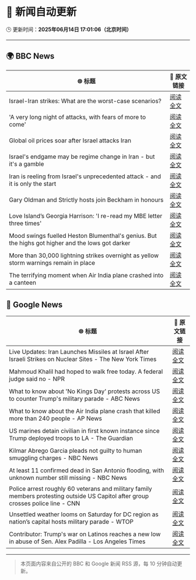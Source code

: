 # 🧠 新闻自动更新

🕒 更新时间：**2025年06月14日 17:01:06（北京时间）**

---

## 🌍 BBC News

| 🌐 标题 | 🔗 原文链接 |
|--------|-------------|
| Israel-Iran strikes: What are the worst-case scenarios? | [阅读全文](https://www.bbc.com/news/articles/c74n23y1x48o) |
| 'A very long night of attacks, with fears of more to come' | [阅读全文](https://www.bbc.com/news/videos/c3rpg2qj377o) |
| Global oil prices soar after Israel attacks Iran | [阅读全文](https://www.bbc.com/news/articles/cn4qe4w1n2go) |
| Israel's endgame may be regime change in Iran - but it's a gamble | [阅读全文](https://www.bbc.com/news/articles/c79e233j2gro) |
| Iran is reeling from Israel's unprecedented attack - and it is only the start | [阅读全文](https://www.bbc.com/news/articles/cvg72ny4xeyo) |
| Gary Oldman and Strictly hosts join Beckham in honours | [阅读全文](https://www.bbc.com/news/articles/cly30wpz01po) |
| Love Island’s Georgia Harrison: 'I re-read my MBE letter three times' | [阅读全文](https://www.bbc.com/news/articles/ce80rk0yw7jo) |
| Mood swings fuelled Heston Blumenthal's genius. But the highs got higher and the lows got darker | [阅读全文](https://www.bbc.com/news/articles/cy5e6l06rlvo) |
| More than 30,000 lightning strikes overnight as yellow storm warnings remain in place | [阅读全文](https://www.bbc.com/news/articles/c93lrqk60geo) |
| The terrifying moment when Air India plane crashed into a canteen | [阅读全文](https://www.bbc.com/news/articles/cz0dkrz1kneo) |

## 📰 Google News

| 🌐 标题 | 🔗 原文链接 |
|--------|-------------|
| Live Updates: Iran Launches Missiles at Israel After Israeli Strikes on Nuclear Sites - The New York Times | [阅读全文](https://news.google.com/rss/articles/CBMib0FVX3lxTE4zQ01LWndqNERSekJyMGZ0c2JENzNOa2JiYm4xWmFmM2g4YVBPQTB3TThTZ1haaENzY3pXbmM1czFHbHUzRlR5MDFZeklDbURsdzNDMUdENV91SEw4NjhqaUZVVHpxSTVUbHFPNHFCSQ?oc=5) |
| Mahmoud Khalil had hoped to walk free today. A federal judge said no - NPR | [阅读全文](https://news.google.com/rss/articles/CBMisAFBVV95cUxNMWdxZi01Y2E1ZVB3UUNRVm55TVY3THVDVmNMeDRSbWlsWFFDQ01uQ2txQS1iMkNLTUFoblp1eHNsaHVpeExYOEtCeXBxY3NlZVhGYUhxU0RVXzdBSjFsZzF2U2RzRGFkVjBROGlsb1ltRm9MV0xJZ2Y2bzd2RV9tZGgtbHI1SklGSEpJa05aVFJwSVFZdFJWWnBpQkR1eWpRem51X1BuNFgxRzFSeUNhdg?oc=5) |
| What to know about 'No Kings Day' protests across US to counter Trump's military parade - ABC News | [阅读全文](https://news.google.com/rss/articles/CBMipgFBVV95cUxQdzRkTE1NR3BJd25qTFhHZlZZX2hDdHpjNzF4a01lVTZMUElhVkNkVzBXRW52ZExPQ1dobl9yYXM5elQxMmZtU0EzUlVxdFFyRnNZQnlua1J2b1A0bFp4M3pBYWFzdEp5VlNOZ1lyRUtlRkNqdERfSURTUEhjSGEta0x3X0lSZHI3VHl6TnRtYVpJOVVfeG5uZ3g2VExtYkJPOWdCbTl30gGrAUFVX3lxTE9ZZjhMTnVvSEVvSlBqUEtfQlJuazgxNmViRWNkTzVFWGZLN3ZYRnhqUnlNeTIwU2xjalNvTVJYZ1hPRWxkN2o2WW5HZHo3WXNxVnMxV3laU3BRWFY0MU8wUmN0RDl0QlBGdjU4aERIaGVubzd6UjVPM181MVIzdkxIckZJS3RqVkhBRUNGRlk0Uko5aVFWc2hlcFpzYkw0SDlPQU4zSkV2TFVROA?oc=5) |
| What to know about the Air India plane crash that killed more than 240 people - AP News | [阅读全文](https://news.google.com/rss/articles/CBMilAFBVV95cUxPTTROQklUcFZpdHJuVThCUURaVXI3N1pFeC00d3JPSXB0bnZVMl84THh2NUNyMEE3eDM1ejdOWlo5Vms0U21sanVDTlFHN0Vzcml1MHJ5UXFFOTItY2t3S1BxMnFGeDZidmtYakNCdmFPNUNOdlY5bUtKUnAxM2dGVkZnYXFTTjM4dDVoczNVTkNFQWRX?oc=5) |
| US marines detain civilian in first known instance since Trump deployed troops to LA - The Guardian | [阅读全文](https://news.google.com/rss/articles/CBMiigFBVV95cUxONE80UWVDT3BpQk5uQzltLWpaSTRpMUVzcnExa1oyVkNFb3l5Q19iU3pRU1FoRDZPVnlrQU1BUzFhbDRFQmQ4Ulk2ei1tblBaWVVVVHptajVKcE5HU3VpM25xdFMxWkVSOUo1eVN0Vy1Lakw0YlZCalY0OEp1UW0ya01WQnQyWkg5S0E?oc=5) |
| Kilmar Abrego Garcia pleads not guilty to human smuggling charges - NBC News | [阅读全文](https://news.google.com/rss/articles/CBMirwFBVV95cUxOOG1NOUpVUWVUak5hYkFIemxLa2hZb2NwdlR4eWZvRUF2YW5hRjJIWTJZU3JaWmJZYlFMVkhwSXNkQy05Wm1PX0VobjkwdXBrZU5VaWNYb0ZZX1JiZ0RJVk9ialBsWFBWQVRNeml0MDI5QXE1V0s2bUExWHRFNjRsTlpYdW51UVN3SHRUbXMzRTMzeGNTS0NWYW5ab29rY28xZVpTQmdpeTIyT0ZjYmZj0gFWQVVfeXFMTTRwbjJTWlFUdjZHM2UtY0tlNGszdEFySnM4ZTloS3FEUVliWi1zOHA4WnZVeFM4blZRTjc1M1NxbEtuMXJ6Mmsyb3RFanFvZ1pzODAwNFE?oc=5) |
| At least 11 confirmed dead in San Antonio flooding, with unknown number still missing - NBC News | [阅读全文](https://news.google.com/rss/articles/CBMiugFBVV95cUxNVVBhMXZ5WTM5UjlzYkQ5eXlmcnV1MUFJYjFYTFBrRkx2aXl2ZkdLZk1aRTh1cmNlV05wS2pZbjRsV2tIa01zZUdBQzBtQXZxXzk2ZDQtQ3JJMzBrUDlDbjBtd2Z6U3pMSVVLNGR1MlpYZENScGZHSjBSOTFablRzWkVLMW85R2dJZW94RDhKUnU4ai1PNU1xeWREUmlqSkQ5enB5RDNkcGpPZk5XOVB1OGFsWENEdXhUMVHSAVZBVV95cUxNTjdBaUtVQW9PVEctSk04VmVTUVZfNldodTJlR3VTQXNJaTlWNkJZWjlxME5XRHk4UWFUdnJ0UFZ1R3pPcUVMaTBpc184dmVEZEtvbF93Zw?oc=5) |
| Police arrest roughly 60 veterans and military family members protesting outside US Capitol after group crosses police line - CNN | [阅读全文](https://news.google.com/rss/articles/CBMiekFVX3lxTE5tWm1nalp4VFk3SUQ1RU5jSWdvbjJZSGJlb3FVMV9rUGhMbVFzbUpnQk5qMHZyTVJhTHYzN3pDdHptMGVBbWJ3VmpOWkZGNUhYb1hScVBQdzcyUVc4dzJiRzVpdzEwb0FSekZUbnc3NVpMWTFDZTRwdXFn0gF_QVVfeXFMT3BaejExWDBPaFN6RGU4QjZGUGd1clVnUzFzSEV3U2pJUVlMTmlnQ09fTFF6bXFIRjNyMUhLY0RPWm85RWlHLXZjTjZpR3VBSlA2QUlyakF5N3l0WUNzQUxhNnNMTmJKakRtRXlOZ3hGNWJqeUdtNGplRkhka1hTTQ?oc=5) |
| Unsettled weather looms on Saturday for DC region as nation’s capital hosts military parade - WTOP | [阅读全文](https://news.google.com/rss/articles/CBMingFBVV95cUxOY3hySjFHYUVLY2tCbGVwdGUwa2hzclllZ2I5RWdpRWlhNmZYRjZhY2VtTzAtQ1J1dUZlSlhXRnVsYURoaWdJN3RvSjhiMmhxbXY5WmUzTUV0T2tVOVRMaERHbEk0WFNBaTZvSVM5NHFGei1nUmhTX25nWEoxazJoV0dDcGc5TVVzUnpPeUZ1WTZtclU2SktZbkNNcFQydw?oc=5) |
| Contributor: Trump's war on Latinos reaches a new low in abuse of Sen. Alex Padilla - Los Angeles Times | [阅读全文](https://news.google.com/rss/articles/CBMiqgFBVV95cUxNdWJjYTFKdFkzTlJkVmtReUZqNDVuVDY4Z2tVRDFkOXkxRHE2WXQtRXJ3aUJOcE5tSmZDOFF4eV9FM3ppZ2J6MU9MZHVRcGRQZU92MHdPZy1UNWk4djROWjFOY0hKa3YtT19oOXlIRlo0OFlLWkJrcTZrMEVjMEZPeE5OV0VQX3VPczZQRzg1bTlWZVhUdFUxYkd1Uy05MFVWaVRKLXVXbnJYdw?oc=5) |

---
> 本页面内容来自公开的 BBC 和 Google 新闻 RSS 源，每 10 分钟自动更新。